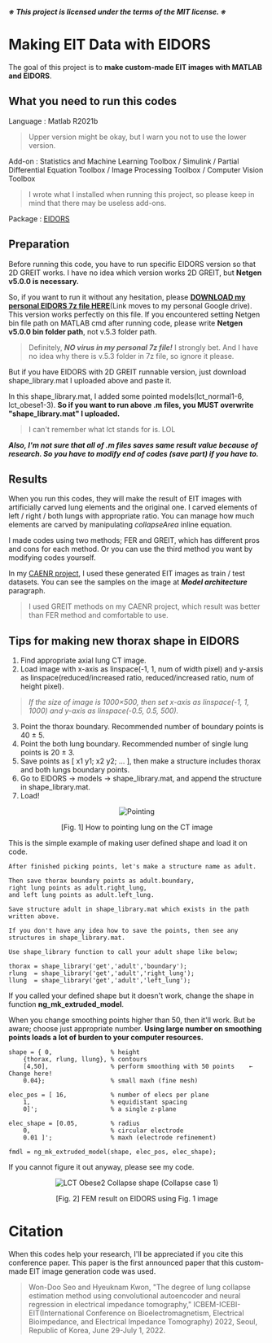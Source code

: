 ***※ This project is licensed under the terms of the MIT license. ※***

# Making EIT Data with EIDORS

The goal of this project is to **make custom-made EIT images with MATLAB and EIDORS**.

## What you need to run this codes

Language : Matlab R2021b

> Upper version might be okay, but I warn you not to use the lower version.

Add-on : Statistics and Machine Learning Toolbox / Simulink / Partial Differential Equation Toolbox / Image Processing Toolbox / Computer Vision Toolbox

> I wrote what I installed when running this project, so please keep in mind that there may be useless add-ons.

Package : [EIDORS](http://eidors3d.sourceforge.net/)

## Preparation

Before running this code, you have to run specific EIDORS version so that 2D GREIT works. I have no idea which version works 2D GREIT, but **Netgen v5.0.0 is necessary.**

So, if you want to run it without any hesitation, please [__DOWNLOAD my personal EIDORS 7z file HERE__](https://drive.google.com/file/d/13vq98D0IIuffYSmG_e6PpMnI3igh6yud/view?usp=sharing)(Link moves to my personal Google drive). This version works perfectly on this file. If you encountered setting Netgen bin file path on MATLAB cmd after running code, please write **Netgen v5.0.0 bin folder path**, not v.5.3 folder path.

> Definitely, ***NO virus in my personal 7z file!*** I strongly bet. And I have no idea why there is v.5.3 folder in 7z file, so ignore it please.

But if you have EIDORS with 2D GREIT runnable version, just download shape_library.mat I uploaded above and paste it.

In this shape_library.mat, I added some pointed models(lct_normal1-6, lct_obese1-3). **So if you want to run above .m files, you MUST overwrite "shape_library.mat" I uploaded.**

> I can't remember what lct stands for is. LOL

<!-- Result of the EIT_Run.m : Click [_HERE_](https://drive.google.com/file/d/1v4pvYWG3csWPQuZWVLxhNOmpaHonYyCy/view?usp=sharing) (Move to my personal Google drive, there're no results of Normal 4-6 and Obese 2) -->

***Also, I'm not sure that all of .m files saves same result value because of research. So you have to modify end of codes (save part) if you have to.***

## Results

When you run this codes, they will make the result of EIT images with artificially carved lung elements and the original one. I carved elements of left / right / both lungs with appropriate ratio. You can manage how much elements are carved by manipulating _collapseArea_ inline equation.

I made codes using two methods; FER and GREIT, which has different pros and cons for each method. Or you can use the third method you want by modifying codes yourself.

In my [CAENR project](https://github.com/WondooSeo/Convolutional_AutoEncoder_Neural_Regression), I used these generated EIT images as train / test datasets. You can see the samples on the image at ***Model architecture*** paragraph.

> I used GREIT methods on my CAENR project, which result was better than FER method and comfortable to use.

## Tips for making new thorax shape in EIDORS

1. Find appropriate axial lung CT image.
2. Load image with x-axis as linspace(-1, 1, num of width pixel) and y-axsis as linspace(reduced/increased ratio, reduced/increased ratio, num of height pixel).

> _If the size of image is 1000×500, then set x-axis as linspace(-1, 1, 1000) and y-axis as linspace(-0.5, 0.5, 500)._
       
3. Point the thorax boundary. Recommended number of boundary points is 40 ± 5.
4. Point the both lung boundary. Recommended number of single lung points is 20 ± 3.
5. Save points as [ x1 y1; x2 y2; ... ], then make a structure includes thorax and both lungs boundary points.
6. Go to EIDORS → models → shape_library.mat, and append the structure in shape_library.mat.
7. Load!

<div align = 'center'>
       
   ![Pointing](https://user-images.githubusercontent.com/62936579/155882613-af804fc3-5a1f-421d-b775-83e7ba6e0384.png)

   [Fig. 1] How to pointing lung on the CT image
       
</div>

  This is the simple example of making user defined shape and load it on code. 
  
    After finished picking points, let's make a structure name as adult.
  
    Then save thorax boundary points as adult.boundary,
    right lung points as adult.right_lung,
    and left lung points as adult.left_lung.
    
    Save structure adult in shape_library.mat which exists in the path written above.
    
    If you don't have any idea how to save the points, then see any structures in shape_library.mat.
    
    Use shape_library function to call your adult shape like below;
      
    thorax = shape_library('get','adult','boundary');
    rlung  = shape_library('get','adult','right_lung');
    llung  = shape_library('get','adult','left_lung');
    
If you called your defined shape but it doesn't work, change the shape in function __ng_mk_extruded_model__.
    
When you change smoothing points higher than 50, then it'll work. But be aware; choose just appropriate number. **Using large number on smoothing points loads a lot of burden to your computer resources.**

    shape = { 0,                % height
        {thorax, rlung, llung}, % contours
        [4,50],                 % perform smoothing with 50 points    ← Change here!
        0.04};                  % small maxh (fine mesh)              
    
    elec_pos = [ 16,            % number of elecs per plane
        1,                      % equidistant spacing
        0]';                    % a single z-plane
    
    elec_shape = [0.05,         % radius
        0,                      % circular electrode
        0.01 ]';                % maxh (electrode refinement)
    
    fmdl = ng_mk_extruded_model(shape, elec_pos, elec_shape);
    
If you cannot figure it out anyway, please see my code.

<div align = 'center'>

   ![LCT Obese2 Collapse shape (Collapse case 1)](https://user-images.githubusercontent.com/62936579/160920945-ba6b640f-6c1c-4fd6-adf4-f9c002c34bad.png)

   [Fig. 2] FEM result on EIDORS using Fig. 1 image
       
</div>

# Citation

When this codes help your research, I'll be appreciated if you cite this conference paper. This paper is the first announced paper that this custom-made EIT image generation code was used.

 > Won-Doo Seo and Hyeuknam Kwon, "The degree of lung collapse estimation method using convolutional autoencoder and neural regression in electrical impedance tomography," ICBEM-ICEBI-EIT(International Conference on Bioelectromagnetism, Electrical Bioimpedance, and Electrical Impedance Tomography) 2022, Seoul, Republic of Korea, June 29-July 1, 2022.

